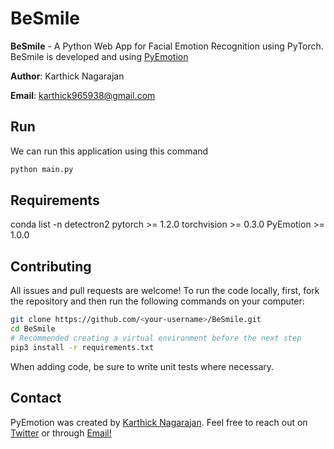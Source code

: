 # BeSmile

**BeSmile** - A Python Web App for Facial Emotion Recognition using PyTorch. BeSmile is developed and using [PyEmotion](https://github.com/karthick965938/PyEmotion)


**Author**: Karthick Nagarajan

**Email**: karthick965938@gmail.com

## Run
We can run this application using this command

```sh
python main.py
```

## Requirements
conda list -n detectron2
pytorch >= 1.2.0
torchvision >= 0.3.0
PyEmotion >= 1.0.0



## Contributing
All issues and pull requests are welcome! To run the code locally, first, fork the repository and then run the following commands on your computer:

```sh
git clone https://github.com/<your-username>/BeSmile.git
cd BeSmile
# Recommended creating a virtual environment before the next step
pip3 install -r requirements.txt
```
When adding code, be sure to write unit tests where necessary.

## Contact
PyEmotion was created by [Karthick Nagarajan](https://stackoverflow.com/users/6295641/karthick-nagarajan?tab=profile). Feel free to reach out on [Twitter](https://twitter.com/Karthick965938) or through [Email!](karthick965938@gmail.com)
